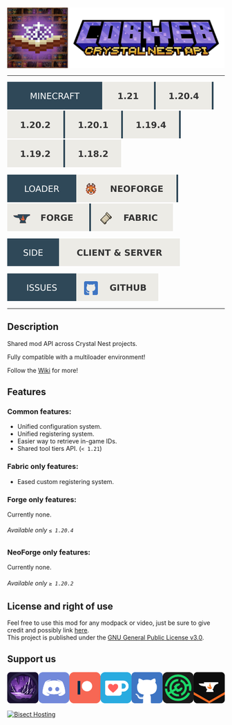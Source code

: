 ![Cobweb banner](https://raw.githubusercontent.com/crystal-nest/mod-fancy-assets/main/cobweb/banner.png "Cobweb banner")

---

![Minecraft](https://raw.githubusercontent.com/crystal-nest/mod-fancy-assets/main/minecraft/minecraft.svg "Minecraft")[![1.21](https://raw.githubusercontent.com/crystal-nest/mod-fancy-assets/main/minecraft/1-21.svg "1.21")](https://modrinth.com/mod/cobweb/versions?g=1.21)![Separator](https://raw.githubusercontent.com/crystal-nest/mod-fancy-assets/main/separator.svg)[![1.20.4](https://raw.githubusercontent.com/crystal-nest/mod-fancy-assets/main/minecraft/1-20-4.svg "1.20.4")](https://modrinth.com/mod/cobweb/versions?g=1.20.4)![Separator](https://raw.githubusercontent.com/crystal-nest/mod-fancy-assets/main/separator.svg)[![1.20.2](https://raw.githubusercontent.com/crystal-nest/mod-fancy-assets/main/minecraft/1-20-2.svg "1.20.2")](https://modrinth.com/mod/cobweb/versions?g=1.20.2)![Separator](https://raw.githubusercontent.com/crystal-nest/mod-fancy-assets/main/separator.svg)[![1.20.1](https://raw.githubusercontent.com/crystal-nest/mod-fancy-assets/main/minecraft/1-20-1.svg "1.20.1")](https://modrinth.com/mod/cobweb/versions?g=1.20.1)![Separator](https://raw.githubusercontent.com/crystal-nest/mod-fancy-assets/main/separator.svg)[![1.19.4](https://raw.githubusercontent.com/crystal-nest/mod-fancy-assets/main/minecraft/1-19-4.svg "1.19.4")](https://modrinth.com/mod/cobweb/versions?g=1.19.4)![Separator](https://raw.githubusercontent.com/crystal-nest/mod-fancy-assets/main/separator.svg)[![1.19.2](https://raw.githubusercontent.com/crystal-nest/mod-fancy-assets/main/minecraft/1-19-2.svg "1.19.2")](https://modrinth.com/mod/cobweb/versions?g=1.19.2)![Separator](https://raw.githubusercontent.com/crystal-nest/mod-fancy-assets/main/separator.svg)[![1.18.2](https://raw.githubusercontent.com/crystal-nest/mod-fancy-assets/main/minecraft/1-18-2.svg "1.18.2")](https://modrinth.com/mod/cobweb/versions?g=1.18.2)

![Loader](https://raw.githubusercontent.com/crystal-nest/mod-fancy-assets/main/loader/loader.svg "Loader")[![NeoForge](https://raw.githubusercontent.com/crystal-nest/mod-fancy-assets/main/loader/neoforge.svg "NeoForge")](https://modrinth.com/mod/cobweb/versions?l=neoforge)![Separator](https://raw.githubusercontent.com/crystal-nest/mod-fancy-assets/main/separator.svg)[![Forge](https://raw.githubusercontent.com/crystal-nest/mod-fancy-assets/main/loader/forge.svg "Forge")](https://modrinth.com/mod/cobweb/versions?l=forge)![Separator](https://raw.githubusercontent.com/crystal-nest/mod-fancy-assets/main/separator.svg)[![Fabric](https://raw.githubusercontent.com/crystal-nest/mod-fancy-assets/main/loader/fabric.svg "Fabric")](https://modrinth.com/mod/cobweb/versions?l=fabric)

![Overlay](https://raw.githubusercontent.com/crystal-nest/mod-fancy-assets/main/side/client-server.svg)

![Issues](https://raw.githubusercontent.com/crystal-nest/mod-fancy-assets/main/github/issues.svg "Issues")[![GitHub](https://raw.githubusercontent.com/crystal-nest/mod-fancy-assets/main/github/github.svg "GitHub")](https://github.com/crystal-nest/cobweb/issues)

---

## **Description**

Shared mod API across Crystal Nest projects.

Fully compatible with a multiloader environment!

Follow the [Wiki](https://github.com/Crystal-Nest/cobweb/wiki) for more!

## **Features**

### Common features:

- Unified configuration system.
- Unified registering system.
- Easier way to retrieve in-game IDs.
- Shared tool tiers API. (`< 1.21`)

### Fabric only features:

- Eased custom registering system.

### Forge only features:

Currently none.

###### Available only `≤ 1.20.4`

### NeoForge only features:

Currently none.

###### Available only `≥ 1.20.2`

## **License and right of use**

Feel free to use this mod for any modpack or video, just be sure to give credit and possibly link [here](https://github.com/crystal-nest/cobweb#readme).  
This project is published under the [GNU General Public License v3.0](https://github.com/crystal-nest/cobweb/blob/master/LICENSE).

## **Support us**

<a href="https://crystalnest.it"><img alt="Crystal Nest Website" src="https://raw.githubusercontent.com/crystal-nest/mod-fancy-assets/main/crystal-nest/pic512.png" width="14.286%"></a><a href="https://discord.gg/BP6EdBfAmt"><img alt="Discord" src="https://raw.githubusercontent.com/crystal-nest/mod-fancy-assets/main/discord/discord512.png" width="14.286%"></a><a href="https://www.patreon.com/crystalspider"><img alt="Patreon" src="https://raw.githubusercontent.com/crystal-nest/mod-fancy-assets/main/patreon/patreon512.png" width="14.286%"></a><a href="https://ko-fi.com/crystalspider"><img alt="Ko-fi" src="https://raw.githubusercontent.com/crystal-nest/mod-fancy-assets/main/kofi/kofi512.png" width="14.286%"></a><a href="https://github.com/Crystal-Nest"><img alt="Our other projects" src="https://raw.githubusercontent.com/crystal-nest/mod-fancy-assets/main/github/github512.png" width="14.286%"><a href="https://modrinth.com/organization/crystal-nest"><img alt="Modrinth" src="https://raw.githubusercontent.com/crystal-nest/mod-fancy-assets/main/modrinth/modrinth512.png" width="14.286%"></a><a href="https://www.curseforge.com/members/crystalspider/projects"><img alt="CurseForge" src="https://raw.githubusercontent.com/crystal-nest/mod-fancy-assets/main/curseforge/curseforge512.png" width="14.286%"></a>

[![Bisect Hosting](https://www.bisecthosting.com/partners/custom-banners/d559b544-474c-4109-b861-1b2e6ca6026a.webp "Bisect Hosting")](https://bisecthosting.com/crystalspider)

